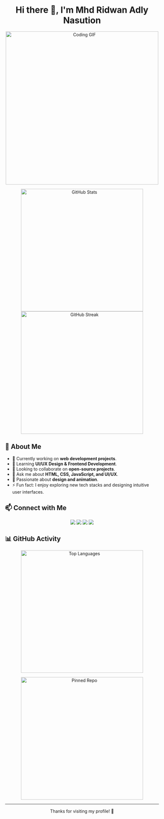 <h1 align="center">Hi there 👋, I'm Mhd Ridwan Adly Nasution</h1>

<p align="center">
  <img src="https://media.giphy.com/media/qgQUggAC3Pfv687qPC/giphy.gif" width="500" alt="Coding GIF">
</p>

<p align="center">
  <img src="https://github-readme-stats.vercel.app/api?username=ridwanadly32&show_icons=true&theme=radical" alt="GitHub Stats" width="400"/>
  <img src="https://github-readme-streak-stats.herokuapp.com/?user=ridwanadly32&theme=radical&hide_border=true" alt="GitHub Streak" width="400"/>
</p>

## 🚀 About Me
- 🔭 Currently working on **web development projects**.
- 🌱 Learning **UI/UX Design & Frontend Development**.
- 👯 Looking to collaborate on **open-source projects**.
- 💬 Ask me about **HTML, CSS, JavaScript, and UI/UX**.
- 🎨 Passionate about **design and animation**.
- ⚡ Fun fact: I enjoy exploring new tech stacks and designing intuitive user interfaces.

## 📫 Connect with Me
<p align="center">
  <a href="https://github.com/ridwanadly32"><img src="https://img.shields.io/badge/GitHub-000?style=for-the-badge&logo=github"/></a>
  <a href="https://www.linkedin.com/in/mhd-ridwan-adly-nasution/"><img src="https://img.shields.io/badge/LinkedIn-0077B5?style=for-the-badge&logo=linkedin"/></a>
  <a href="https://www.instagram.com/ridwaanst_/"><img src="https://img.shields.io/badge/Instagram-E4405F?style=for-the-badge&logo=instagram"/></a>
  <a href="ridwanadly8@gmail.com"><img src="https://img.shields.io/badge/Email-D14836?style=for-the-badge&logo=gmail"/></a>
</p>

## 📊 GitHub Activity
<p align="center">
  <img src="https://github-readme-stats.vercel.app/api/top-langs/?username=ridwanadly32&layout=compact&theme=radical" alt="Top Languages" width="400"/>
</p>

<p align="center">
  <img src="https://github-readme-stats.vercel.app/api/pin/?username=ridwanadly32&repo=your-repo&theme=radical" alt="Pinned Repo" width="400"/>
</p>

---
<p align="center">Thanks for visiting my profile! 🚀</p>
